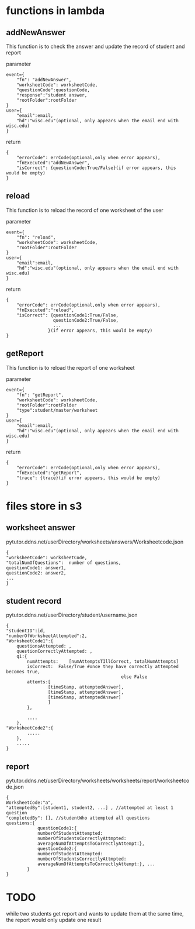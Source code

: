 # functions in lambda

## addNewAnswer

This function is to check the answer and update the record of student and report

parameter  

	event={
        "fn": "addNewAnswer",
        "worksheetCode": worksheetCode,
        "questionCode":questionCode,
        "response":"student answer,
        "rootFolder":rootFolder
    }
    user={
        "email":email,
        "hd":"wisc.edu"(optional, only appears when the email end with wisc.edu)
    }

return

	{
        "errorCode": errCode(optional,only when error appears),
        "fnExecuted":"addNewAnswer",
        "isCorrect": {questionCode:True/False}(if error appears, this would be empty)
    }  

## reload

This function is to reload the record of one worksheet of the user

parameter  

	event={
        "fn": "reload",
        "worksheetCode": worksheetCode,
        "rootFolder":rootFolder
    }
    user={
        "email":email,
        "hd":"wisc.edu"(optional, only appears when the email end with wisc.edu)
    }

return

	{
        "errorCode": errCode(optional,only when error appears),
        "fnExecuted":"reload",
        "isCorrect": {questionCode1:True/False,
            	      questionCode2:True/False,
            	      ...
     				}(if error appears, this would be empty)
    }  

## getReport


This function is to reload the report of one worksheet

parameter  

	event={
        "fn": "getReport",
        "worksheetCode": worksheetCode,
        "rootFolder":rootFolder
        "type":student/master/worksheet
    }
    user={
        "email":email,
        "hd":"wisc.edu"(optional, only appears when the email end with wisc.edu)
    }

return

	{
        "errorCode": errCode(optional,only when error appears),
        "fnExecuted":"getReport",
        "trace": {trace}(if error appears, this would be empty)
    }

# files store in s3

## worksheet answer

pytutor.ddns.net/userDirectory/worksheets/answers/Worksheetcode.json

	{
    "worksheetCode": worksheetCode,
    "totalNumOfQuestions":  number of questions,  
    questionCode1: answer1,
    questionCode2: answer2,
    ...
    }

## student record

pytutor.ddns.net/userDirectory/student/username.json

	{
    "studentID":id,
    "numberOfWorksheetAttempted":2,
    "WorksheetCode1":{
		questionsAttempted: ,
		questionCorrectlyAttempted: ,
        q1:{
			numAttempts:	[numAttemptsTIllCorrect, totalNumAttempts]
			isCorrect:	False/True #once they have correctly attempted becomes true,
												else False
			attemts:[
					[timeStamp, attemptedAnswer],
					[timeStamp, attemptedAnswer],
					[timeStamp, attemptedAnswer]								
					]
			},

			....
    	},
    "WorksheetCode2":{
            .....
    	},
        .....
    }

## report

pytutor.ddns.net/userDirectory/worksheets/worksheets/report/worksheetcode.json

	{
    WorksheetCode:"a",
    "attemptedBy":[student1, student2, ...] , //attempted at least 1 question
    "completedBy": [], //studentWho attempted all questions
    questions:{
                questionCode1:{
                numberOfStudentAttempted:
                numberOfStudentsCorrectlyAttmpted:
                averageNumOfAttemptsToCorrectlyAttempt:},
                questionCode2:{
                numberOfStudentAttempted:
                numberOfStudentsCorrectlyAttmpted:
                averageNumOfAttemptsToCorrectlyAttempt:}, ...
            }
	}

# TODO

while two students get report and wants to update them at the same time, the report would only update one result
